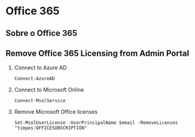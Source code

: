# Office 365

## Sobre o Office 365

## Remove Office 365 Licensing from Admin Portal

1. Connect to Azure AD

    ```Connect-AzureAD```

2. Connect to Microsoft Online

    ```Connect-MsolService```

3. Remove Microsoft Office licenses

    ```Set-MsolUserLicense -UserPrincipalName $email -RemoveLicenses "timpes:OFFICESUBSCRIPTION"```
